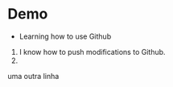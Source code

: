 # Demo
- Learning how to use Github

1. I know how to push modifications to Github.
2. 
uma outra linha
